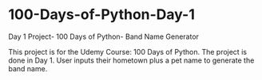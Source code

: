# 100-Days-of-Python-Day-1
Day 1 Project- 100 Days of Python- Band Name Generator

This project is for the Udemy Course: 100 Days of Python. 
The project is done in Day 1. 
User inputs their hometown plus a pet name to generate the band name.
